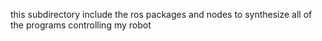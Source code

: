 this subdirectory include the ros packages and nodes to synthesize all of the programs controlling my robot
